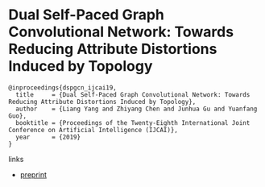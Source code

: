 # Dual Self-Paced Graph Convolutional Network: Towards Reducing Attribute Distortions Induced by Topology

```
@inproceedings{dspgcn_ijcai19,
  title     = {Dual Self-Paced Graph Convolutional Network: Towards Reducing Attribute Distortions Induced by Topology},
  author    = {Liang Yang and Zhiyang Chen and Junhua Gu and Yuanfang Guo},
  booktitle = {Proceedings of the Twenty-Eighth International Joint Conference on Artificial Intelligence (IJCAI)},            
  year      = {2019}
}
```

links
- [preprint](https://yangliang.github.io/pdf/ijcai19_paced.pdf)
